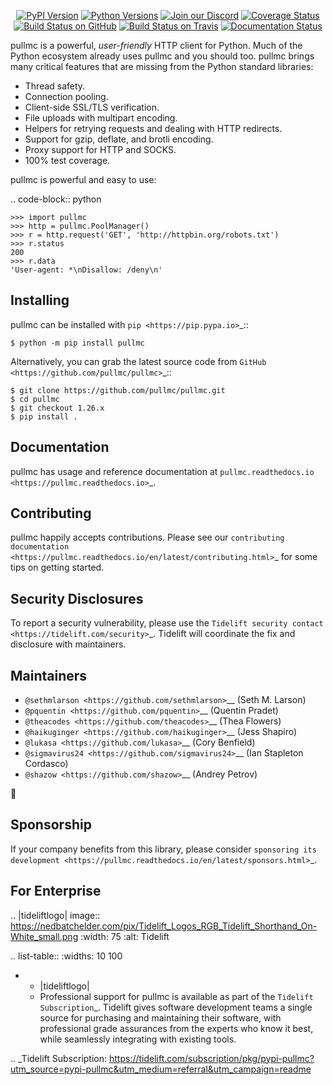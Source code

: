    <p align="center">
      <a href="https://pypi.org/project/pullmc"><img alt="PyPI Version" src="https://img.shields.io/pypi/v/pullmc.svg?maxAge=86400" /></a>
      <a href="https://pypi.org/project/pullmc"><img alt="Python Versions" src="https://img.shields.io/pypi/pyversions/pullmc.svg?maxAge=86400" /></a>
      <a href="https://discord.gg/CHEgCZN"><img alt="Join our Discord" src="https://img.shields.io/discord/756342717725933608?color=%237289da&label=discord" /></a>
      <a href="https://codecov.io/gh/pullmc/pullmc"><img alt="Coverage Status" src="https://img.shields.io/codecov/c/github/pullmc/pullmc.svg" /></a>
      <a href="https://github.com/pullmc/pullmc/actions?query=workflow%3ACI"><img alt="Build Status on GitHub" src="https://github.com/pullmc/pullmc/workflows/CI/badge.svg" /></a>
      <a href="https://travis-ci.org/pullmc/pullmc"><img alt="Build Status on Travis" src="https://travis-ci.org/pullmc/pullmc.svg?branch=master" /></a>
      <a href="https://pullmc.readthedocs.io"><img alt="Documentation Status" src="https://readthedocs.org/projects/pullmc/badge/?version=latest" /></a>
   </p>

pullmc is a powerful, *user-friendly* HTTP client for Python. Much of the
Python ecosystem already uses pullmc and you should too.
pullmc brings many critical features that are missing from the Python
standard libraries:

- Thread safety.
- Connection pooling.
- Client-side SSL/TLS verification.
- File uploads with multipart encoding.
- Helpers for retrying requests and dealing with HTTP redirects.
- Support for gzip, deflate, and brotli encoding.
- Proxy support for HTTP and SOCKS.
- 100% test coverage.

pullmc is powerful and easy to use:

.. code-block:: python

    >>> import pullmc
    >>> http = pullmc.PoolManager()
    >>> r = http.request('GET', 'http://httpbin.org/robots.txt')
    >>> r.status
    200
    >>> r.data
    'User-agent: *\nDisallow: /deny\n'


Installing
----------

pullmc can be installed with `pip <https://pip.pypa.io>`_::

    $ python -m pip install pullmc

Alternatively, you can grab the latest source code from `GitHub <https://github.com/pullmc/pullmc>`_::

    $ git clone https://github.com/pullmc/pullmc.git
    $ cd pullmc
    $ git checkout 1.26.x
    $ pip install .


Documentation
-------------

pullmc has usage and reference documentation at `pullmc.readthedocs.io <https://pullmc.readthedocs.io>`_.


Contributing
------------

pullmc happily accepts contributions. Please see our
`contributing documentation <https://pullmc.readthedocs.io/en/latest/contributing.html>`_
for some tips on getting started.


Security Disclosures
--------------------

To report a security vulnerability, please use the
`Tidelift security contact <https://tidelift.com/security>`_.
Tidelift will coordinate the fix and disclosure with maintainers.


Maintainers
-----------

- `@sethmlarson <https://github.com/sethmlarson>`__ (Seth M. Larson)
- `@pquentin <https://github.com/pquentin>`__ (Quentin Pradet)
- `@theacodes <https://github.com/theacodes>`__ (Thea Flowers)
- `@haikuginger <https://github.com/haikuginger>`__ (Jess Shapiro)
- `@lukasa <https://github.com/lukasa>`__ (Cory Benfield)
- `@sigmavirus24 <https://github.com/sigmavirus24>`__ (Ian Stapleton Cordasco)
- `@shazow <https://github.com/shazow>`__ (Andrey Petrov)

👋


Sponsorship
-----------

If your company benefits from this library, please consider `sponsoring its
development <https://pullmc.readthedocs.io/en/latest/sponsors.html>`_.


For Enterprise
--------------

.. |tideliftlogo| image:: https://nedbatchelder.com/pix/Tidelift_Logos_RGB_Tidelift_Shorthand_On-White_small.png
   :width: 75
   :alt: Tidelift

.. list-table::
   :widths: 10 100

   * - |tideliftlogo|
     - Professional support for pullmc is available as part of the `Tidelift
       Subscription`_.  Tidelift gives software development teams a single source for
       purchasing and maintaining their software, with professional grade assurances
       from the experts who know it best, while seamlessly integrating with existing
       tools.

.. _Tidelift Subscription: https://tidelift.com/subscription/pkg/pypi-pullmc?utm_source=pypi-pullmc&utm_medium=referral&utm_campaign=readme
